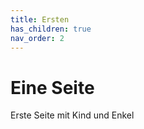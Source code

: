 ```yaml
---
title: Ersten
has_children: true
nav_order: 2
---
```


# Eine Seite

Erste Seite mit Kind und Enkel
